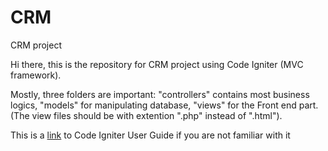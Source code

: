 # CRM
CRM project


Hi there, this is the repository for CRM project using Code Igniter (MVC framework).  

Mostly, three folders are important: 
"controllers" contains most business logics, 
"models" for manipulating database, 
"views" for the Front end part. (The view files should be with extention ".php" instead of ".html").

This is a <a href="https://codeigniter.com/user_guide/">link</a> to Code Igniter User Guide if you are not familiar with it

